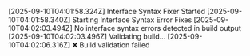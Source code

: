 [2025-09-10T04:01:58.324Z] Interface Syntax Fixer Started
[2025-09-10T04:01:58.340Z] Starting Interface Syntax Error Fixes
[2025-09-10T04:02:03.494Z] No interface syntax errors detected in build output
[2025-09-10T04:02:03.496Z] Validating build...
[2025-09-10T04:02:06.316Z] ❌ Build validation failed
